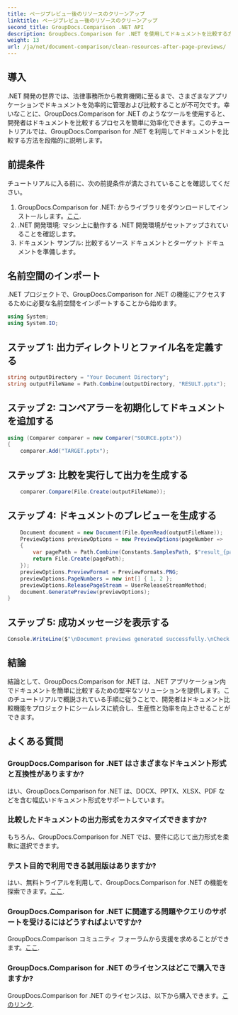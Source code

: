 ```yaml
---
title: ページプレビュー後のリソースのクリーンアップ
linktitle: ページプレビュー後のリソースのクリーンアップ
second_title: GroupDocs.Comparison .NET API
description: GroupDocs.Comparison for .NET を使用してドキュメントを比較する方法を段階的に学習します。効率的なドキュメント管理により .NET アプリケーションを強化します。
weight: 13
url: /ja/net/document-comparison/clean-resources-after-page-previews/
---
```

## 導入
.NET 開発の世界では、法律事務所から教育機関に至るまで、さまざまなアプリケーションでドキュメントを効率的に管理および比較することが不可欠です。幸いなことに、GroupDocs.Comparison for .NET のようなツールを使用すると、開発者はドキュメントを比較するプロセスを簡単に効率化できます。このチュートリアルでは、GroupDocs.Comparison for .NET を利用してドキュメントを比較する方法を段階的に説明します。
## 前提条件
チュートリアルに入る前に、次の前提条件が満たされていることを確認してください。
1.  GroupDocs.Comparison for .NET: からライブラリをダウンロードしてインストールします。[ここ](https://releases.groupdocs.com/comparison/net/).
2. .NET 開発環境: マシン上に動作する .NET 開発環境がセットアップされていることを確認します。
3. ドキュメント サンプル: 比較するソース ドキュメントとターゲット ドキュメントを準備します。

## 名前空間のインポート
.NET プロジェクトで、GroupDocs.Comparison for .NET の機能にアクセスするために必要な名前空間をインポートすることから始めます。

```csharp
using System;
using System.IO;
```

## ステップ 1: 出力ディレクトリとファイル名を定義する
```csharp
string outputDirectory = "Your Document Directory";
string outputFileName = Path.Combine(outputDirectory, "RESULT.pptx");
```
## ステップ 2: コンペアラーを初期化してドキュメントを追加する
```csharp
using (Comparer comparer = new Comparer("SOURCE.pptx"))
{
    comparer.Add("TARGET.pptx");
```
## ステップ 3: 比較を実行して出力を生成する
```csharp
    comparer.Compare(File.Create(outputFileName));
```
## ステップ 4: ドキュメントのプレビューを生成する
```csharp
    Document document = new Document(File.OpenRead(outputFileName));
    PreviewOptions previewOptions = new PreviewOptions(pageNumber =>
    {
        var pagePath = Path.Combine(Constants.SamplesPath, $"result_{pageNumber}.png");
        return File.Create(pagePath);
    });
    previewOptions.PreviewFormat = PreviewFormats.PNG;
    previewOptions.PageNumbers = new int[] { 1, 2 };
    previewOptions.ReleasePageStream = UserReleaseStreamMethod;
    document.GeneratePreview(previewOptions);
}
```
## ステップ 5: 成功メッセージを表示する
```csharp
Console.WriteLine($"\nDocument previews generated successfully.\nCheck output in {outputDirectory}.");
```

## 結論
結論として、GroupDocs.Comparison for .NET は、.NET アプリケーション内でドキュメントを簡単に比較するための堅牢なソリューションを提供します。このチュートリアルで概説されている手順に従うことで、開発者はドキュメント比較機能をプロジェクトにシームレスに統合し、生産性と効率を向上させることができます。
## よくある質問
### GroupDocs.Comparison for .NET はさまざまなドキュメント形式と互換性がありますか?
はい、GroupDocs.Comparison for .NET は、DOCX、PPTX、XLSX、PDF などを含む幅広いドキュメント形式をサポートしています。
### 比較したドキュメントの出力形式をカスタマイズできますか?
もちろん、GroupDocs.Comparison for .NET では、要件に応じて出力形式を柔軟に選択できます。
### テスト目的で利用できる試用版はありますか?
はい、無料トライアルを利用して、GroupDocs.Comparison for .NET の機能を探索できます。[ここ](https://releases.groupdocs.com/).
### GroupDocs.Comparison for .NET に関連する問題やクエリのサポートを受けるにはどうすればよいですか?
 GroupDocs.Comparison コミュニティ フォーラムから支援を求めることができます。[ここ](https://forum.groupdocs.com/c/comparison/12).
### GroupDocs.Comparison for .NET のライセンスはどこで購入できますか?
GroupDocs.Comparison for .NET のライセンスは、以下から購入できます。[このリンク](https://purchase.groupdocs.com/buy).